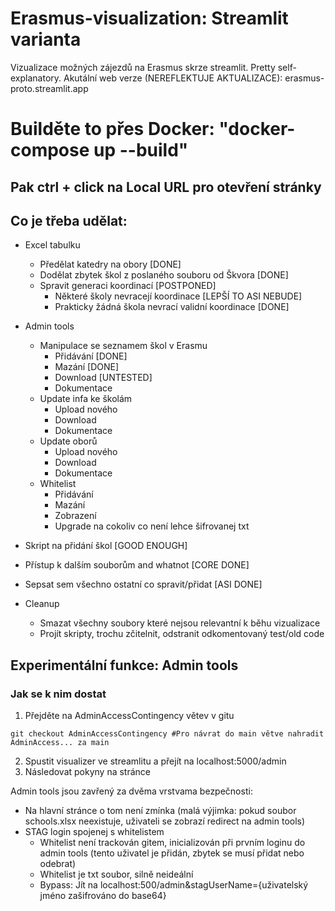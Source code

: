 # Erasmus-visualization: Streamlit varianta
Vizualizace možných zájezdů na Erasmus skrze streamlit. Pretty self-explanatory.
Akutální web verze (NEREFLEKTUJE AKTUALIZACE): erasmus-proto.streamlit.app

# Builděte to přes Docker: "docker-compose up --build"
## Pak ctrl + click na Local URL pro otevření stránky 

## Co je třeba udělat:
- Excel tabulku
    - Předělat katedry na obory                             [DONE]
    - Dodělat zbytek škol z poslaného souboru od Škvora     [DONE]
    - Spravit generaci koordinací                           [POSTPONED]
        * Některé školy nevracejí koordinace                [LEPŠÍ TO ASI NEBUDE]
        * Prakticky žádná škola nevrací validní koordinace  [DONE]
- Admin tools
    - Manipulace se seznamem škol v Erasmu
        - Přidávání                                         [DONE]
        - Mazání                                            [DONE]
        - Download                                          [UNTESTED]
        - Dokumentace
    - Update infa ke školám
        - Upload nového
        - Download
        - Dokumentace
    - Update oborů
        - Upload nového
        - Download
        - Dokumentace
    - Whitelist
        - Přidávání
        - Mazání
        - Zobrazení
        - Upgrade na cokoliv co není lehce šifrovanej txt

- Skript na přidání škol                                    [GOOD ENOUGH]
- Přístup k dalším souborům and whatnot                     [CORE DONE]
- Sepsat sem všechno ostatní co spravit/přidat              [ASI DONE]
- Cleanup
    - Smazat všechny soubory které nejsou relevantní k běhu vizualizace
    - Projít skripty, trochu zčitelnit, odstranit odkomentovaný test/old code

## Experimentální funkce: Admin tools
### Jak se k nim dostat
1) Přejděte na AdminAccessContingency větev v gitu
```
git checkout AdminAccessContingency #Pro návrat do main větve nahradit AdminAccess... za main
```
2) Spustit visualizer ve streamlitu a přejít na localhost:5000/admin
3) Následovat pokyny na stránce

Admin tools jsou zavřený za dvěma vrstvama bezpečnosti:
- Na hlavní stránce o tom není zmínka (malá výjimka: pokud soubor schools.xlsx neexistuje, uživateli se zobrazí redirect na admin tools)
- STAG login spojenej s whitelistem
    - Whitelist není trackován gitem, inicializován při prvním loginu do admin tools (tento uživatel je přidán, zbytek se musí přidat nebo odebrat)
    - Whitelist je txt soubor, silně neideální
    - Bypass: Jít na localhost:500/admin&stagUserName={uživatelský jméno zašifrováno do base64}
